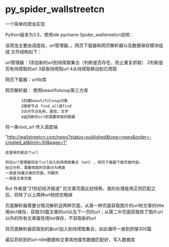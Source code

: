 # py_spider_wallstreetcn
一个简单的爬虫实现

Python版本为3.5，使用ide pycharm
Spider_wallstreetcn说明：

该爬虫主要由调度段，url管理器，，网页下载器和网页解析器以及数据保存模块组成
文件结构如下：

url管理器：1添加新的url到待爬取集合（判断是否存在，防止重复抓取）
		   2判断是否有待爬取的url
		   3获取待爬取url
		   4从待爬取移动到已爬取
		   		  
网页下载器：urllib库

网页解析器： 使用beautifulsoup第三方库

		   1创建beautifulsoup对象
		   2搜索节点 find_all或find
		   3访问节点名称，属性，文字
		   4返回新的url和需要获取的数据

将一条root_url 传入调度端 

”http://wallstreetcn.com/news?status=published&type=news&order=-created_at&limit=30&page=1“

	这里用的是这个url

	然后url管理器将这个url加入到待爬取集合（set）, 网页下载器下载页面内容。
	经过分析，需要爬取的页面分为两类
	一类是30篇文章的页面，可翻页
	一类是文章页面
But 作者是“21世纪经济报道” 的文章页面比较特殊，我的处理是用正则匹配之后，将除了以上两种url统统忽略掉

页面解析器需要分情况解析这两种页面，从第一种页面获取图片的url和文章的title用dict保存，获取30篇文章的url以及下一页的url；从第二中页面获取除了图片url以外的所有文章属性用list保存，不获取新的url

将页面解析器获取到的新url加入到待爬取集合，如此循环一直到抓够300篇

最后将抓到的url-title数据和文章其他属性数据匹配好，写入数据库

